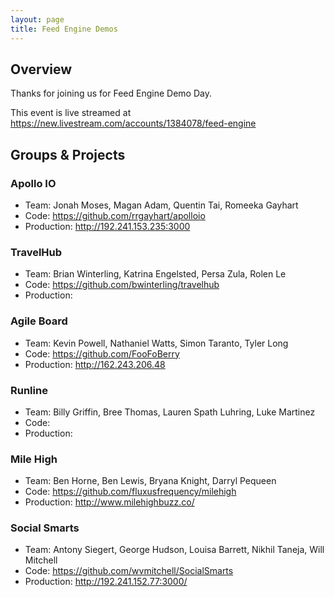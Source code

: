 ```yaml
---
layout: page
title: Feed Engine Demos
---
```


## Overview

Thanks for joining us for Feed Engine Demo Day. 

This event is live streamed at https://new.livestream.com/accounts/1384078/feed-engine

## Groups & Projects

### Apollo IO

* Team: Jonah Moses, Magan Adam, Quentin Tai, Romeeka Gayhart
* Code: https://github.com/rrgayhart/apolloio
* Production: http://192.241.153.235:3000

### TravelHub

* Team: Brian Winterling, Katrina Engelsted, Persa Zula, Rolen Le
* Code: https://github.com/bwinterling/travelhub
* Production: 

### Agile Board

* Team: Kevin Powell, Nathaniel Watts, Simon Taranto, Tyler Long
* Code: https://github.com/FooFoBerry
* Production: http://162.243.206.48

### Runline

* Team: Billy Griffin, Bree Thomas, Lauren Spath Luhring, Luke Martinez
* Code: 
* Production: 

### Mile High

* Team: Ben Horne, Ben Lewis, Bryana Knight, Darryl Pequeen
* Code: https://github.com/fluxusfrequency/milehigh
* Production: http://www.milehighbuzz.co/

### Social Smarts

* Team: Antony Siegert, George Hudson, Louisa Barrett, Nikhil Taneja, Will Mitchell
* Code: https://github.com/wvmitchell/SocialSmarts
* Production: http://192.241.152.77:3000/
